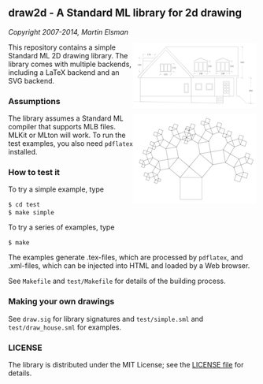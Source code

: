 ## draw2d - A Standard ML library for 2d drawing

_Copyright 2007-2014, Martin Elsman_

<img width="250" alt="House drawing" align="right" src="/images/house.png">

This repository contains a simple Standard ML 2D drawing library. The
library comes with multiple backends, including a LaTeX backend and an
SVG backend.

### Assumptions

<img width="250" alt="Pythagoras tree" align="right" src="/images/pythagoras.png">

The library assumes a Standard ML compiler that supports MLB
files. MLKit or MLton will work. To run the test examples, you also
need `pdflatex` installed.

### How to test it

To try a simple example, type

    $ cd test
    $ make simple

To try a series of examples, type

    $ make

The examples generate .tex-files, which are processed by `pdflatex`, and
.xml-files, which can be injected into HTML and loaded by a Web
browser.

See `Makefile` and `test/Makefile` for details of the building process. 

### Making your own drawings

See `draw.sig` for library signatures and `test/simple.sml` and
`test/draw_house.sml` for examples.

### LICENSE

The library is distributed under the MIT License; see the [LICENSE
file](/LICENSE) for details.
